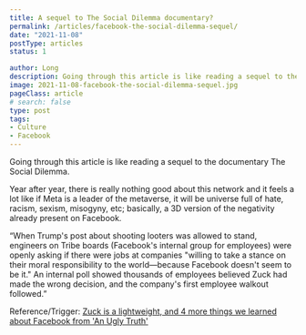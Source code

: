 ```yaml
---
title: A sequel to The Social Dilemma documentary?
permalink: /articles/facebook-the-social-dilemma-sequel/
date: "2021-11-08"
postType: articles
status: 1

author: Long
description: Going through this article is like reading a sequel to the documentary The Social Dilemma.
image: 2021-11-08-facebook-the-social-dilemma-sequel.jpg
pageClass: article
# search: false
type: post
tags:
- Culture
- Facebook
---
```


Going through this article is like reading a sequel to the documentary The Social Dilemma.

Year after year, there is really nothing good about this network and it feels a lot like if Meta is a leader of the metaverse, it will be universe full of hate, racism, sexism, misogyny, etc; basically, a 3D version of the negativity already present on Facebook.

“When Trump's post about shooting looters was allowed to stand, engineers on Tribe boards (Facebook's internal group for employees) were openly asking if there were jobs at companies "willing to take a stance on their moral responsibility to the world—because Facebook doesn't seem to be it." An internal poll showed thousands of employees believed Zuck had made the wrong decision, and the company's first employee walkout followed.”

Reference/Trigger: <a href="https://mashable.com/article/facebook-ugly-truth-book">Zuck is a lightweight, and 4 more things we learned about Facebook from 'An Ugly Truth'</a>
